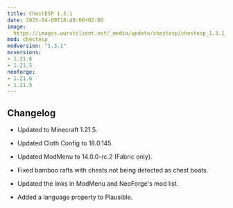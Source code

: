 ```yaml
---
title: ChestESP 1.3.1
date: 2025-04-09T18:40:00+02:00
image: 
  https://images.wurstclient.net/_media/update/chestesp/chestesp_1.3.1_540p.webp
mod: chestesp
modversion: "1.3.1"
mcversions:
- 1.21.6
- 1.21.5
neoforge:
- 1.21.6
- 1.21.5
---
```

## Changelog

- Updated to Minecraft 1.21.5.

- Updated Cloth Config to 18.0.145.

- Updated ModMenu to 14.0.0-rc.2 (Fabric only).

- Fixed bamboo rafts with chests not being detected as chest boats.

- Updated the links in ModMenu and NeoForge's mod list.

- Added a language property to Plausible.
